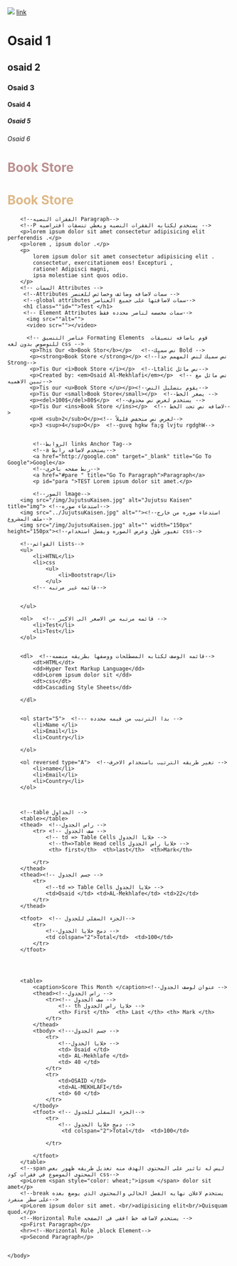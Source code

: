 <!DOCTYPE html> <!-- لاعلام المتصفح باصدار لغه html-->
<html> <!--يتم وضعه كاول وسم-->
<head><!--يحتوي اعدادات الملفات والموقع المسؤول عن عرض الوقع-->
<title>lap</title>
    <body>     <!--جسم الصفحه-->
        <div class="test"></div>
        <img src=".img/test.jpg"/>
        <a href="http://brazil.com">link</a> <!--موقع في النت -->
        <h1>Osaid 1</h1>
        <h2>osaid 2</h2>
        <h3>Osaid 3</h3>
        <h4>Osaid 4</h4>
        <h5>Osaid 5</h5>
        <h6>Osaid 6</h6>
        <!--طريقه كتابه syntax-->
        <meta name="description">
        <meta content="my first website">
        <meta content='my first website'>
        <h1
        style="
        color: rosybrown;">
        Book
        Store
        </h1>
        <h1 style="color: burlywood;">Book Store </h1>

        <!--الفقرات النصيه Paragraph-->
        <!--P يستخدم لكتابه الفقرات النصيه ويعطي تنسقات افتراضيه -->
        <p>lorem ipsum dolor sit amet consectetur adipisicing elit perferendis .</p>
        <p>lorem , ipsum dolor .</p>
        <p>
            lorem ipsum dolor sit amet consectetur adipisicing elit .
            consectetur, exercitationem eos! Excepturi ,
            ratione! Adipisci magni,
            ipsa molestiae sint quos odio.
        </p>
        <!-- السمات Attributes -->
         <!--Attributes سمات لاضافه وضائف وخصائص للعنصر -->
         <!--global attributes سمات لاضافتها على جميع العناصر-->
         <h1 class=""id="">Test </h1>
         <!-- Element Attributes سمات مخصصه لناصر محدده فقط-->
          <img src=""alt="">
          <video scr=""></video>

          <!-- عناصر التنسيق Formating Elements  قوم باضافه تنسيقات للنوصوص بدون لغه css -->
           <p>This Our <b>Book Stor</b></p>   <!--نص سميك Bold -->
           <p><strong>Book Store </strong></p> <!--نص سميك لنص المهمم جداً Strong-->
           <p>Tis Our <i>Book Store </i></p>  <!--Ltalic نص مائل-->
           <p>Created by: <em>Osaid Al-Mekhlafi</em></p>  <!-- نص مائل مع تبين الاهميه-->
           <p>Tis our <u>Book Store </u></p><!--يقوم بتضليل النص-->
           <p>Tis Our <small>Book Store</small></p>  <!--يصغر الخط -->
           <p><del>100$</del>80$</p>  <!--يستخدم لعرض نص محذوف -->
           <p>Tis Our <ins>Book Store </ins></p>  <!-- لاضافه نص تحت الخط-->
           <p>H <sub>2</sub>O</p><!-- لعرض نص منخفض قليلاً-->
           <p>3 <sup>4</sup>O</p>  <!--guvq hgkw fa;g lvjtu rgdghW-->


            <!--الروابط links Anchor Tag-->
            <!--a يستخدم لاضافه رابط-->
            <a href="http://google.com" target="_blank" title="Go To Google">Google</a>
            <!--ربط صفحه باخرى-->
            <a href="#pare " title="Go To Paragraph">Paragraph</a>
            <p id="para ">TEST Lorem ipsum dolor sit amet.</p>

            <!--الصور lmage-->
        <img src="/img/JujutsuKaisen.jpg" alt="Jujutsu Kaisen" title="img"> <!--استدعاء صوره-->
        <img src="../JujutsuKaisen.jpg" alt=""><!--استدعاء صوره من خارج ملف المشروع-->
        <img src="/img/JujutsuKaisen.jpg" alt="" width="150px" height="150px"><!--تغيور طول وعرض الصوره ويفضل استخدام css-->

        <!--القوائم Lists-->
        <ul>
            <li>HTNL</li>
            <li>css 
                <ul>
                    <li>Bootstrap</li>
                </ul>
            <!-- قائمه غير مرتبه-->
                
            
        </ul>

        <ol>   <!-- قائمه مرتبه من الاصغر الى الاكبر -->
            <li>Test</li>
            <li>Test</li>
        </ol>


        <dl>  <!--قائمه الوصف لكتابه المصطلحات ووصفها بطريقه منضمه-->
            <dt>HTML</dt>
            <dd>Hyper Text Markup Language</dd>
            <dd>Lorem ipsum dolor sit </dd>
            <dt>css</dt>
            <dd>Cascading Style Sheets</dd>
        
        </dl>
        

        <ol start="5">  <!--- بدا الترتيب من قيمه محدده -->
            <li>Name </li>
            <li>Email</li>
            <li>Country</li>

        </ol>

        <ol reversed type="A">  <!--تغير طريقه الترتيب باستخدام الاحرف -->
            <li>name</li>
            <li>Email</li>
            <li>Country</li>
        </ol>



        <!--table الجداول -->
        <table></table>
        <thead>  <!--راس الجدول -->
            <tr> <!-- صف الجدول -->
                <!-- td => Table Cells خلايا الجدول -->
                 <!--th=>Table Head cells خلايا راس الجدول -->
                 <th> first</th>  <th>last</th>  <th>Mark</th>

            </tr>
        </thead>
        <thead><!-- جسم الجدول -->
            <tr>
                <!--td => Table Cells خلايا الجدول -->
                <td>Osaid </td> <td>AL-Mekhlafe</td> <td>22</td>
            </tr>
        </thead>

        <tfoot>  <!-- الجزء السفلي للجدول-->
            <tr>
                <!--دمج خلايا الجدول -->
                <td colspan="2">Total</td>  <td>100</td>
            </tr>
        </tfoot>
        

 

        <table>
            <caption>Score This Month </caption><!--عنوان لوصف الجدول -->
            <thead><!--راس الجدول -->
                <tr><!-- صف الجدول -->
                    <!-- th خلايا راس الجدول -->
                    <th> First </th>  <th> Last </th> <th> Mark </th>
                </tr>
            </thead>
            <tbody> <!---جسم الجدول -->
                <tr>
                    <!--خلايا الجدول -->
                    <td> Osaid </td>
                    <td> AL-Mekhlafe </td>
                    <td> 40 </td>
                </tr>  
                <tr>
                    <td>OSAID </td>
                    <td>AL-MEKHLAFI</td>
                    <td> 60 </td>
                </tr>
            </tbody>
            <tfoot> <!-- الجزء السفلي للجدول-->
                <tr>
                    <!-- دمج خلايا الجدول -->
                     <td colspan="2">Total</td>  <td>100</td>

                </tr>

            </tfoot>
        </table>
        <!--span ليس له تاثير على المحتوى الهدف منه تعديل طريقه ظهور بعض المحتوى الموضوع في فقرات كود css-->
        <p>Lorem <span style="color: wheat;">ipsum </span> dolor sit amet</p>
        <!--break يستخدم لاعلان نهايه الفصل الحالي والمحتوى الذي يوضع بعده على سطر منفرد-->
        <p>Lorem ipsum dolor sit amet. <br/>adipisicing elit<br/>Quisquam quod.</p>
        <!--Horizontal Rule يستخدم لاضافه خط افقي في الصفحه -->
        <p>First Paragraph</p>
        <hr><!--Horizontal Rule ,block Element-->
        <p>Second Paragraph</p>


    </body>
</head>



</html>
